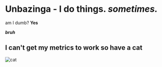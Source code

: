 # Unbazinga - I do things. *sometimes.*

   am I dumb? **Yes**


 ***bruh***

## I can't get my metrics to work so have a cat
![cat](https://github.com/unbazinga/unbazinga/blob/9adc09dc672dd152f5230576d70b53f654c22d47/photo-1529778873920-4da4926a72c2.jpg)
